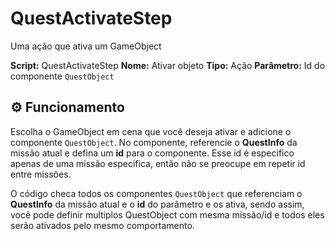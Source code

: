 ﻿# QuestActivateStep

Uma ação que ativa um GameObject

**Script:** QuestActivateStep
**Nome:** Ativar objeto
**Tipo:** Ação
**Parâmetro:** Id do componente `QuestObject`

## ⚙️ Funcionamento

Escolha o GameObject em cena que você deseja ativar e adicione o componente `QuestObject`. No componente, referencie o **QuestInfo** da missão atual e defina um **id** para o componente. Esse id é especifico apenas de uma missão especifica, então não se preocupe em repetir id entre missões.

O código checa todos os componentes `QuestObject` que referenciam o **QuestInfo** da missão atual e o **id** do parâmetro e os ativa, sendo assim, você pode definir multiplos QuestObject com mesma missão/id e todos eles serão ativados pelo mesmo comportamento.
